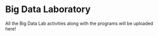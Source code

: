 # Big Data Laboratory 

All the Big Data Lab activities along with the programs will be uploaded here!
